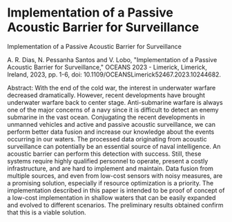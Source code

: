 # Implementation of a Passive Acoustic Barrier for Surveillance
Implementation of a Passive Acoustic Barrier for Surveillance

A. R. Dias, N. Pessanha Santos and V. Lobo, "Implementation of a Passive Acoustic Barrier for Surveillance," OCEANS 2023 - Limerick, Limerick, Ireland, 2023, pp. 1-6, doi: 10.1109/OCEANSLimerick52467.2023.10244682.

Abstract:
With the end of the cold war, the interest in underwater warfare decreased dramatically. However, recent developments have brought underwater warfare back to center stage. Anti-submarine warfare is always one of the major concerns of a navy since it is difficult to detect an enemy submarine in the vast ocean. Conjugating the recent developments in unmanned vehicles and active and passive acoustic surveillance, we can perform better data fusion and increase our knowledge about the events occurring in our waters. The processed data originating from acoustic surveillance can potentially be an essential source of naval intelligence. An acoustic barrier can perform this detection with success. Still, these systems require highly qualified personnel to operate, present a costly infrastructure, and are hard to implement and maintain. Data fusion from multiple sources, and even from low-cost sensors with noisy measures, are a promising solution, especially if resource optimization is a priority. The implementation described in this paper is intended to be proof of concept of a low-cost implementation in shallow waters that can be easily expanded and evolved to different scenarios. The preliminary results obtained confirm that this is a viable solution.
